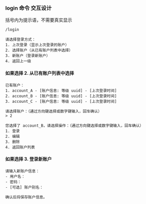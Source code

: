 ### login 命令 交互设计

括号内为提示语，不需要真实显示

```
/login

请选择登录方式：
1. 上次登录（显示上次登录的账户）
2. 选择账户（从已有账户列表中选择）
3. 新账户（登录新账户）
4. 返回上一级
```

#### 如果选择 **2. 从已有账户列表中选择**

```
已有账户：
1. account_A - [账户信息: 等级 uuid] - [上次登录时间]
2. account_B - [账户信息: 等级 uuid] - [上次登录时间]
3. account_C - [账户信息: 等级 uuid] - [上次登录时间]

请选择账户：（通过方向键选择或数字键输入，回车确认）
> 2

您选择了 account_B，请选择操作：（通过方向键选择或数字键输入，回车确认）
1. 登录
2. 编辑
3. 删除
4. 返回账户列表
```

#### 如果选择 **3. 登录新账户**

```
请输入新账户信息：
- 用户名：
- 密码：
- [可选] 账户别名：

确认后将保存账户信息。
```
